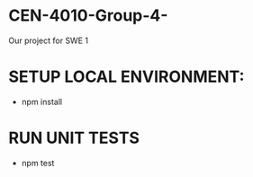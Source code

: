 # CEN-4010-Group-4-
Our project for SWE 1 

# SETUP LOCAL ENVIRONMENT:
- npm install

# RUN UNIT TESTS
- npm test

